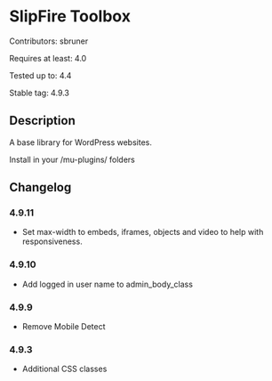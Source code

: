 # SlipFire Toolbox

Contributors: sbruner

Requires at least: 4.0  

Tested up to: 4.4

Stable tag: 4.9.3

## Description

A base library for WordPress websites.

Install in your /mu-plugins/ folders


## Changelog

### 4.9.11
* Set max-width to embeds, iframes, objects and video to help with responsiveness.

### 4.9.10
* Add logged in user name to admin_body_class

### 4.9.9
* Remove Mobile Detect

### 4.9.3
* Additional CSS classes
